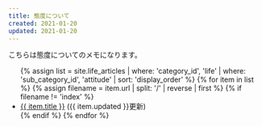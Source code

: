 ```yaml
---
title: 態度について
created: 2021-01-20
updated: 2021-01-20
---
```

こちらは態度についてのメモになります。

<ul>
    {% assign list = site.life_articles | where: 'category_id', 'life'
                                        | where: 'sub_category_id', 'attitude'
                                        | sort: 'display_order' %}
    {% for item in list %}
        {% assign filename = item.url | split: '/' | reverse | first %}
        {% if filename != 'index' %}
            <li>
            <a href="{{ item.url }}">{{ item.title }}</a> ({{ item.updated }}更新)
            </li>
        {% endif %}
    {% endfor %}
</ul>


